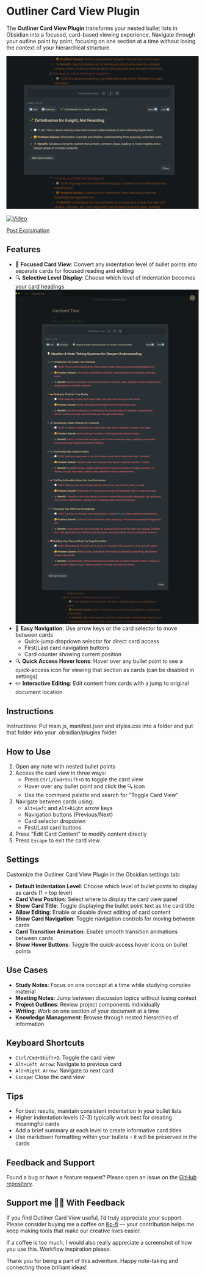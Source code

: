 # Outliner Card View Plugin

The **Outliner Card View Plugin** transforms your nested bullet lists in Obsidian into a focused, card-based viewing experience. Navigate through your outline point by point, focusing on one section at a time without losing the context of your hierarchical structure.

![Card View](visuals/card-view.png)

[![Video](https://github.com/user-attachments/assets/a4568994-7387-42ad-98e8-96c73a09c811)](https://youtu.be/VDxBUQ4sGuo)

[Post Explaination](https://typefully.com/MwahaCookie/RnMcnpm)

## Features

- 🎯 **Focused Card View**: Convert any indentation level of bullet points into separate cards for focused reading and editing
- 🔍 **Selective Level Display**: Choose which level of indentation becomes your card headings
![Top Level](visuals/top-level.png)
- 📱 **Easy Navigation**: Use arrow keys or the card selector to move between cards
  - Quick-jump dropdown selector for direct card access
  - First/Last card navigation buttons
  - Card counter showing current position
- 🔍 **Quick Access Hover Icons**: Hover over any bullet point to see a quick-access icon for viewing that section as cards (can be disabled in settings)
- ✏️ **Interactive Editing**: Edit content from cards with a jump to original document location

## Instructions
Instructions:
Put main.js, manifest.json and styles.css into a folder and put that folder into your .obsidian/plugins folder

## How to Use

1. Open any note with nested bullet points
2. Access the card view in three ways:
   - Press `Ctrl/Cmd+Shift+O` to toggle the card view
   - Hover over any bullet point and click the 🔍 icon
   - Use the command palette and search for "Toggle Card View"
3. Navigate between cards using:
   - `Alt+Left` and `Alt+Right` arrow keys
   - Navigation buttons (Previous/Next)
   - Card selector dropdown
   - First/Last card buttons
4. Press "Edit Card Content" to modify content directly
5. Press `Escape` to exit the card view

## Settings

Customize the Outliner Card View Plugin in the Obsidian settings tab:

- **Default Indentation Level**: Choose which level of bullet points to display as cards (1 = top level)
- **Card View Position**: Select where to display the card view panel
- **Show Card Title**: Toggle displaying the bullet point text as the card title
- **Allow Editing**: Enable or disable direct editing of card content
- **Show Card Navigation**: Toggle navigation controls for moving between cards
- **Card Transition Animation**: Enable smooth transition animations between cards
- **Show Hover Buttons**: Toggle the quick-access hover icons on bullet points

## Use Cases

- **Study Notes**: Focus on one concept at a time while studying complex material
- **Meeting Notes**: Jump between discussion topics without losing context
- **Project Outlines**: Review project components individually
- **Writing**: Work on one section of your document at a time
- **Knowledge Management**: Browse through nested hierarchies of information

## Keyboard Shortcuts

- `Ctrl/Cmd+Shift+O`: Toggle the card view
- `Alt+Left Arrow`: Navigate to previous card
- `Alt+Right Arrow`: Navigate to next card
- `Escape`: Close the card view

## Tips

- For best results, maintain consistent indentation in your bullet lists
- Higher indentation levels (2-3) typically work best for creating meaningful cards
- Add a brief summary at each level to create informative card titles
- Use markdown formatting within your bullets - it will be preserved in the cards

## Feedback and Support

Found a bug or have a feature request? Please open an issue on the [GitHub repository](https://github.com/Caffa/outliner-card-view).


## Support me 👋🏻 With Feedback

If you find Outliner Card View useful, I’d truly appreciate your support. Please consider buying me a coffee on [Ko-fi](https://ko-fi.com/pamelawang_mwahacookie) — your contribution helps me keep making tools that make our creative lives easier.

If a coffee is too much, I would also really appreciate a screenshot of how you use this. Workflow inspiration please.

Thank you for being a part of this adventure. Happy note-taking and connecting those brilliant ideas!


